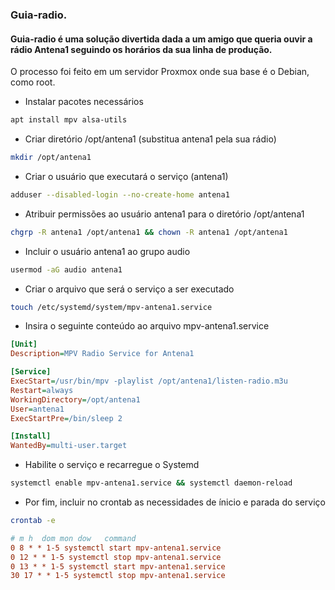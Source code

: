 ### Guia-radio.

#### Guia-radio é uma solução divertida dada a um amigo que queria ouvir a rádio Antena1 seguindo os horários da sua linha de produção.

O processo foi feito em um servidor Proxmox onde sua base é o Debian, como root.


- Instalar pacotes necessários
```sh
apt install mpv alsa-utils
```
- Criar diretório /opt/antena1 (substitua antena1 pela sua rádio)
```sh
mkdir /opt/antena1
```
- Criar o usuário que executará o serviço (antena1)
```sh
adduser --disabled-login --no-create-home antena1
```
- Atribuir permissões ao usuário antena1 para o diretório /opt/antena1
```sh
chgrp -R antena1 /opt/antena1 && chown -R antena1 /opt/antena1
```
- Incluir o usuário antena1 ao grupo audio
```sh
usermod -aG audio antena1
```
- Criar o arquivo que será o serviço a ser executado
```sh
touch /etc/systemd/system/mpv-antena1.service
```
- Insira o seguinte conteúdo ao arquivo mpv-antena1.service
```ini
[Unit]
Description=MPV Radio Service for Antena1

[Service]
ExecStart=/usr/bin/mpv -playlist /opt/antena1/listen-radio.m3u
Restart=always
WorkingDirectory=/opt/antena1
User=antena1
ExecStartPre=/bin/sleep 2

[Install]
WantedBy=multi-user.target
```
- Habilite o serviço e recarregue o Systemd
```sh
systemctl enable mpv-antena1.service && systemctl daemon-reload
```
- Por fim, incluir no crontab as necessidades de ínicio e parada do serviço
```sh
crontab -e
```
```ini
# m h  dom mon dow   command
0 8 * * 1-5 systemctl start mpv-antena1.service
0 12 * * 1-5 systemctl stop mpv-antena1.service
0 13 * * 1-5 systemctl start mpv-antena1.service
30 17 * * 1-5 systemctl stop mpv-antena1.service
```


